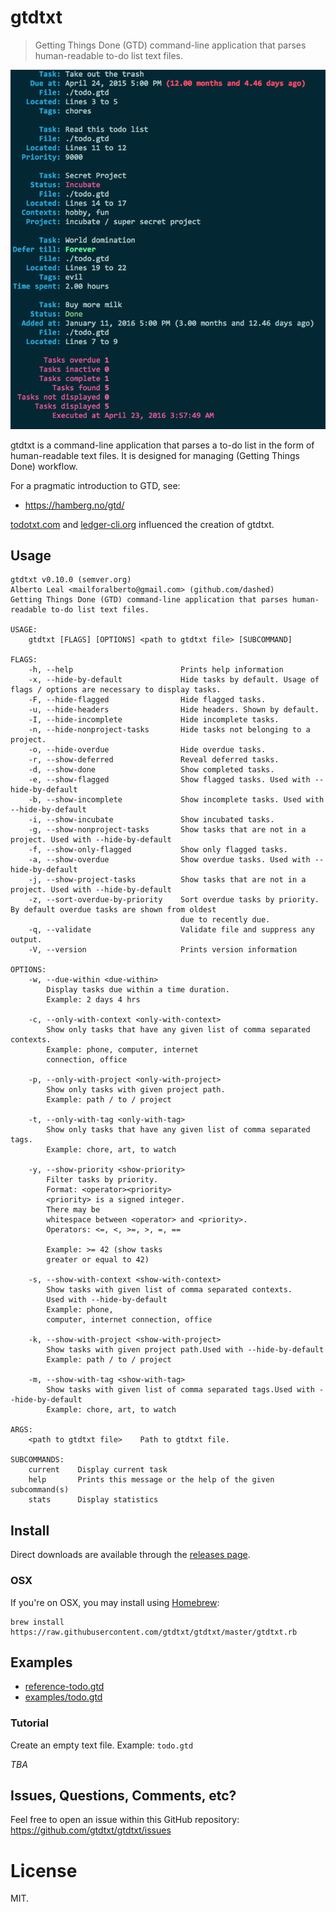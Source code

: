 gtdtxt
======

> Getting Things Done (GTD) command-line application that parses human-readable to-do list text files.

![](screenshot.png)

gtdtxt is a command-line application that parses a to-do list in the form of human-readable text files.
It is designed for managing (Getting Things Done) workflow.

For a pragmatic introduction to GTD, see:

- https://hamberg.no/gtd/


[todotxt.com](http://todotxt.com/) and [ledger-cli.org](http://ledger-cli.org/) influenced the creation of gtdtxt.



## Usage

```
gtdtxt v0.10.0 (semver.org)
Alberto Leal <mailforalberto@gmail.com> (github.com/dashed)
Getting Things Done (GTD) command-line application that parses human-readable to-do list text files.

USAGE:
    gtdtxt [FLAGS] [OPTIONS] <path to gtdtxt file> [SUBCOMMAND]

FLAGS:
    -h, --help                        Prints help information
    -x, --hide-by-default             Hide tasks by default. Usage of flags / options are necessary to display tasks.
    -F, --hide-flagged                Hide flagged tasks.
    -u, --hide-headers                Hide headers. Shown by default.
    -I, --hide-incomplete             Hide incomplete tasks.
    -n, --hide-nonproject-tasks       Hide tasks not belonging to a project.
    -o, --hide-overdue                Hide overdue tasks.
    -r, --show-deferred               Reveal deferred tasks.
    -d, --show-done                   Show completed tasks.
    -e, --show-flagged                Show flagged tasks. Used with --hide-by-default
    -b, --show-incomplete             Show incomplete tasks. Used with --hide-by-default
    -i, --show-incubate               Show incubated tasks.
    -g, --show-nonproject-tasks       Show tasks that are not in a project. Used with --hide-by-default
    -f, --show-only-flagged           Show only flagged tasks.
    -a, --show-overdue                Show overdue tasks. Used with --hide-by-default
    -j, --show-project-tasks          Show tasks that are not in a project. Used with --hide-by-default
    -z, --sort-overdue-by-priority    Sort overdue tasks by priority. By default overdue tasks are shown from oldest
                                      due to recently due.
    -q, --validate                    Validate file and suppress any output.
    -V, --version                     Prints version information

OPTIONS:
    -w, --due-within <due-within>
        Display tasks due within a time duration.
        Example: 2 days 4 hrs
        
    -c, --only-with-context <only-with-context>
        Show only tasks that have any given list of comma separated contexts.
        Example: phone, computer, internet
        connection, office
        
    -p, --only-with-project <only-with-project>
        Show only tasks with given project path.
        Example: path / to / project
        
    -t, --only-with-tag <only-with-tag>
        Show only tasks that have any given list of comma separated tags.
        Example: chore, art, to watch
        
    -y, --show-priority <show-priority>
        Filter tasks by priority.
        Format: <operator><priority>
        <priority> is a signed integer.
        There may be
        whitespace between <operator> and <priority>.
        Operators: <=, <, >=, >, =, ==
        
        Example: >= 42 (show tasks
        greater or equal to 42)
        
    -s, --show-with-context <show-with-context>
        Show tasks with given list of comma separated contexts.
        Used with --hide-by-default
        Example: phone,
        computer, internet connection, office
        
    -k, --show-with-project <show-with-project>
        Show tasks with given project path.Used with --hide-by-default
        Example: path / to / project
        
    -m, --show-with-tag <show-with-tag>
        Show tasks with given list of comma separated tags.Used with --hide-by-default
        Example: chore, art, to watch

ARGS:
    <path to gtdtxt file>    Path to gtdtxt file.

SUBCOMMANDS:
    current    Display current task
    help       Prints this message or the help of the given subcommand(s)
    stats      Display statistics

```

## Install

Direct downloads are available through the [releases page](https://github.com/gtdtxt/gtdtxt/releases).

### OSX

If you're on OSX, you may install using [Homebrew](http://brew.sh/):

```
brew install https://raw.githubusercontent.com/gtdtxt/gtdtxt/master/gtdtxt.rb
```

## Examples

- [reference-todo.gtd](./reference-todo.gtd)
- [examples/todo.gtd](./examples/todo.gtd)

### Tutorial

Create an empty text file. Example: `todo.gtd`

*TBA*


## Issues, Questions, Comments, etc?

Feel free to open an issue within this GitHub repository: https://github.com/gtdtxt/gtdtxt/issues

License
=======

MIT.
